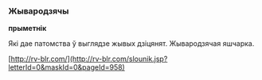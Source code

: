 ### Жывародзячы
**прыметнік**

Які дае патомства ў выглядзе жывых дзіцянят. Жывародзячая яшчарка.

<a rel="author">[http://rv-blr.com/](http://rv-blr.com/slounik.jsp?letterId=0&maskId=0&pageId=958)</a>
